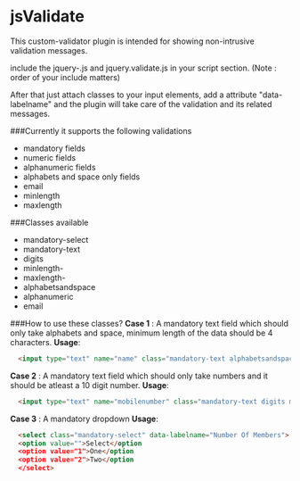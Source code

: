 # jsValidate

This custom-validator plugin is intended for showing non-intrusive validation messages.

include the jquery-<version>.js and jquery.validate.js in your script section. (Note : order of your include matters)

After that just attach classes to your input elements, add a attribute "data-labelname" and the plugin will take care of the validation and its related messages.

###Currently it supports the following validations
- mandatory fields 
- numeric fields 
- alphanumeric fields 
- alphabets and space only fields 
- email 
- minlength 
- maxlength 

###Classes available
- mandatory-select
- mandatory-text
- digits
- minlength-<length>
- maxlength-<length>
- alphabetsandspace
- alphanumeric
- email

###How to use these classes?
**Case 1** : A mandatory text field which should only take alphabets and space, minimum length of the data should be 4 characters.
**Usage**:
```html
  <input type="text" name="name" class="mandatory-text alphabetsandspace minlength-4" data-labelname="Name"></input>
```
**Case 2** : A mandatory text field which should only take numbers and it should be atleast a 10 digit number.
**Usage**:
```html
  <input type="text" name="mobilenumber" class="mandatory-text digits minlength-10"  data-labelname="Mobile Number"></input>
```
**Case 3** : A mandatory dropdown 
**Usage**:
```html
  <select class="mandatory-select" data-labelname="Number Of Members">
  <option value="">Select</option
  <option value="1">One</option
  <option value="2">Two</option
  </select>
```
